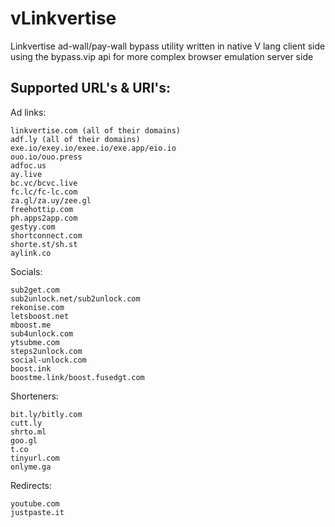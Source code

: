 # vLinkvertise
Linkvertise ad-wall/pay-wall bypass utility written in native V lang client side using the bypass.vip api for more complex browser emulation server side

## Supported URL's & URI's:

Ad links:
```
linkvertise.com (all of their domains)
adf.ly (all of their domains)
exe.io/exey.io/exee.io/exe.app/eio.io
ouo.io/ouo.press
adfoc.us
ay.live
bc.vc/bcvc.live
fc.lc/fc-lc.com
za.gl/za.uy/zee.gl
freehottip.com
ph.apps2app.com
gestyy.com
shortconnect.com
shorte.st/sh.st
aylink.co
```

Socials:
```
sub2get.com
sub2unlock.net/sub2unlock.com
rekonise.com
letsboost.net
mboost.me
sub4unlock.com
ytsubme.com
steps2unlock.com
social-unlock.com
boost.ink
boostme.link/boost.fusedgt.com
```

Shorteners:
```
bit.ly/bitly.com
cutt.ly
shrto.ml
goo.gl
t.co
tinyurl.com
onlyme.ga
```

Redirects:
```
youtube.com
justpaste.it
```
